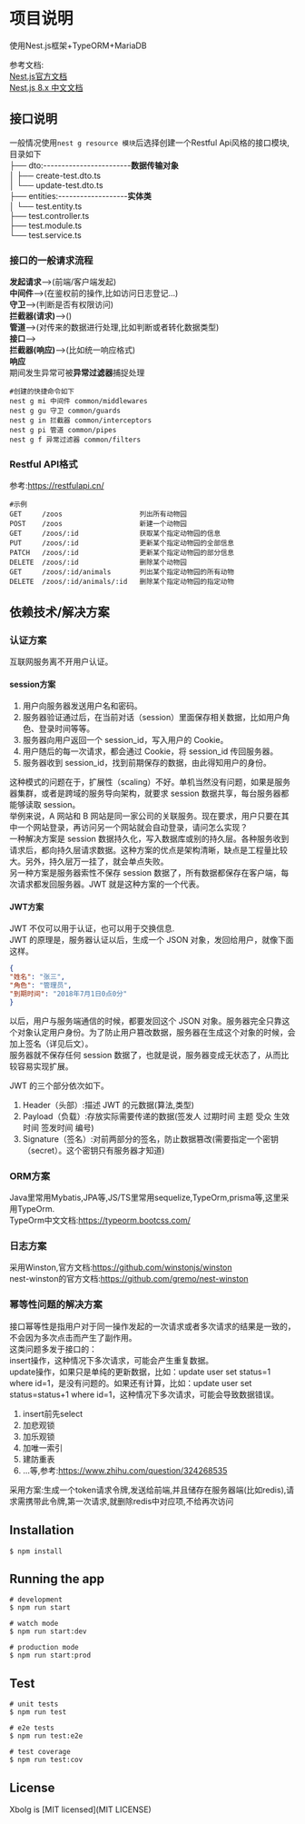 # 项目说明

使用Nest.js框架+TypeORM+MariaDB

参考文档:  
[Nest.js官方文档](https://docs.nestjs.cn/8/)  
[Nest.js 8.x 中文文档](https://www.bookstack.cn/read/nestjs-8-zh)

## 接口说明

一般情况使用`nest g resource 模块`后选择创建一个Restful Api风格的接口模块,目录如下  
├── dto:------------------------**数据传输对象**  
│         ├── create-test.dto.ts  
│         └── update-test.dto.ts  
├── entities:-------------------**实体类**  
│         └── test.entity.ts  
├── test.controller.ts  
├── test.module.ts  
└── test.service.ts  

### 接口的一般请求流程

**发起请求**-->(前端/客户端发起)  
**中间件**-->(在鉴权前的操作,比如访问日志登记...)  
**守卫**-->(判断是否有权限访问)  
**拦截器(请求)**-->()  
**管道**-->(对传来的数据进行处理,比如判断或者转化数据类型)  
**接口**-->  
**拦截器(响应)**-->(比如统一响应格式)  
**响应**  
期间发生异常可被**异常过滤器**捕捉处理

```shell
#创建的快捷命令如下
nest g mi 中间件 common/middlewares
nest g gu 守卫 common/guards
nest g in 拦截器 common/interceptors
nest g pi 管道 common/pipes
nest g f 异常过滤器 common/filters
```

### Restful API格式
参考:https://restfulapi.cn/
```shell
#示例
GET     /zoos                   列出所有动物园
POST    /zoos                   新建一个动物园
GET     /zoos/:id               获取某个指定动物园的信息
PUT     /zoos/:id               更新某个指定动物园的全部信息
PATCH   /zoos/:id               更新某个指定动物园的部分信息
DELETE  /zoos/:id               删除某个动物园
GET     /zoos/:id/animals       列出某个指定动物园的所有动物
DELETE  /zoos/:id/animals/:id   删除某个指定动物园的指定动物
```

## 依赖技术/解决方案

### 认证方案

互联网服务离不开用户认证。

#### session方案

1. 用户向服务器发送用户名和密码。
2. 服务器验证通过后，在当前对话（session）里面保存相关数据，比如用户角色、登录时间等等。
3. 服务器向用户返回一个 session_id，写入用户的 Cookie。
4. 用户随后的每一次请求，都会通过 Cookie，将 session_id 传回服务器。
5. 服务器收到 session_id，找到前期保存的数据，由此得知用户的身份。

这种模式的问题在于，扩展性（scaling）不好。单机当然没有问题，如果是服务器集群，或者是跨域的服务导向架构，就要求 session 数据共享，每台服务器都能够读取 session。  
举例来说，A 网站和 B 网站是同一家公司的关联服务。现在要求，用户只要在其中一个网站登录，再访问另一个网站就会自动登录，请问怎么实现？  
一种解决方案是 session 数据持久化，写入数据库或别的持久层。各种服务收到请求后，都向持久层请求数据。这种方案的优点是架构清晰，缺点是工程量比较大。另外，持久层万一挂了，就会单点失败。  
另一种方案是服务器索性不保存 session 数据了，所有数据都保存在客户端，每次请求都发回服务器。JWT 就是这种方案的一个代表。  

#### JWT方案

JWT 不仅可以用于认证，也可以用于交换信息.  
JWT 的原理是，服务器认证以后，生成一个 JSON 对象，发回给用户，就像下面这样。
```json
{
"姓名": "张三",
"角色": "管理员",
"到期时间": "2018年7月1日0点0分"
}
```
以后，用户与服务端通信的时候，都要发回这个 JSON 对象。服务器完全只靠这个对象认定用户身份。为了防止用户篡改数据，服务器在生成这个对象的时候，会加上签名（详见后文）。  
服务器就不保存任何 session 数据了，也就是说，服务器变成无状态了，从而比较容易实现扩展。

JWT 的三个部分依次如下。
1. Header（头部）:描述 JWT 的元数据(算法,类型)
2. Payload（负载）:存放实际需要传递的数据(签发人 过期时间 主题 受众 生效时间 签发时间 编号)
3. Signature（签名）:对前两部分的签名，防止数据篡改(需要指定一个密钥（secret）。这个密钥只有服务器才知道)

### ORM方案
Java里常用Mybatis,JPA等,JS/TS里常用sequelize,TypeOrm,prisma等,这里采用TypeOrm.  
TypeOrm中文文档:https://typeorm.bootcss.com/

### 日志方案

采用Winston,官方文档:https://github.com/winstonjs/winston  
nest-winston的官方文档:https://github.com/gremo/nest-winston

### 幂等性问题的解决方案

接口幂等性是指用户对于同一操作发起的一次请求或者多次请求的结果是一致的，不会因为多次点击而产生了副作用。   
这类问题多发于接口的：  
insert操作，这种情况下多次请求，可能会产生重复数据。  
update操作，如果只是单纯的更新数据，比如：update user set status=1 where id=1，是没有问题的。如果还有计算，比如：update user set status=status+1 where id=1，这种情况下多次请求，可能会导致数据错误。  

1. insert前先select
2. 加悲观锁
3. 加乐观锁
4. 加唯一索引
5. 建防重表
6. ...等,参考:https://www.zhihu.com/question/324268535

采用方案:生成一个token请求令牌,发送给前端,并且储存在服务器端(比如redis),请求需携带此令牌,第一次请求,就删除redis中对应项,不给再次访问

## Installation

```shell
$ npm install
```

## Running the app

```shell
# development
$ npm run start

# watch mode
$ npm run start:dev

# production mode
$ npm run start:prod
```

## Test

```shell
# unit tests
$ npm run test

# e2e tests
$ npm run test:e2e

# test coverage
$ npm run test:cov
```


## License

Xbolg is [MIT licensed](MIT LICENSE)
